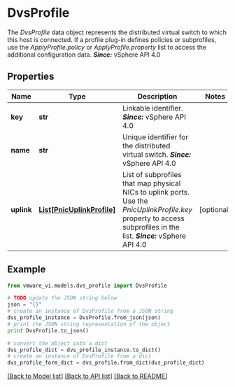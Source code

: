 # DvsProfile

The *DvsProfile* data object represents the distributed virtual switch to which this host is connected.  If a profile plug-in defines policies or subprofiles, use the *ApplyProfile.policy* or *ApplyProfile.property* list to access the additional configuration data.  ***Since:*** vSphere API 4.0 

## Properties
Name | Type | Description | Notes
------------ | ------------- | ------------- | -------------
**key** | **str** | Linkable identifier.  ***Since:*** vSphere API 4.0  | 
**name** | **str** | Unique identifier for the distributed virtual switch.  ***Since:*** vSphere API 4.0  | 
**uplink** | [**List[PnicUplinkProfile]**](PnicUplinkProfile.md) | List of subprofiles that map physical NICs to uplink ports.  Use the *PnicUplinkProfile.key* property to access subprofiles in the list.  ***Since:*** vSphere API 4.0  | [optional] 

## Example

```python
from vmware_vi.models.dvs_profile import DvsProfile

# TODO update the JSON string below
json = "{}"
# create an instance of DvsProfile from a JSON string
dvs_profile_instance = DvsProfile.from_json(json)
# print the JSON string representation of the object
print DvsProfile.to_json()

# convert the object into a dict
dvs_profile_dict = dvs_profile_instance.to_dict()
# create an instance of DvsProfile from a dict
dvs_profile_form_dict = dvs_profile.from_dict(dvs_profile_dict)
```
[[Back to Model list]](../README.md#documentation-for-models) [[Back to API list]](../README.md#documentation-for-api-endpoints) [[Back to README]](../README.md)


